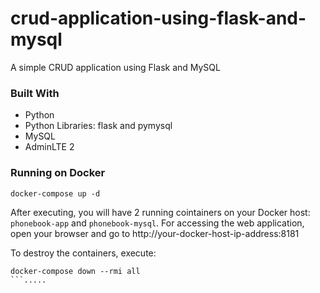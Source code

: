 # crud-application-using-flask-and-mysql
A simple CRUD application using Flask and MySQL

### Built With

* Python
* Python Libraries: flask and pymysql
* MySQL
* AdminLTE 2

### Running on Docker

```
docker-compose up -d
```

After executing, you will have 2 running cointainers on your Docker host: `phonebook-app` and `phonebook-mysql`. For accessing the web application, open your browser and go to http://your-docker-host-ip-address:8181

To destroy the containers, execute:

```
docker-compose down --rmi all
```.....
